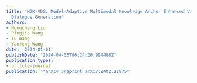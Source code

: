 ```yaml
---
title: 'M2K-VDG: Model-Adaptive Multimodal Knowledge Anchor Enhanced Video-grounded
  Dialogue Generation'
authors:
- Hongcheng Liu
- Pingjie Wang
- Yu Wang
- Yanfeng Wang
date: '2024-01-01'
publishDate: '2024-04-03T06:24:20.994488Z'
publication_types:
- article-journal
publication: '*arXiv preprint arXiv:2402.11875*'
---
```

